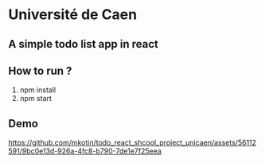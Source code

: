 # Université de Caen

## A simple todo list app in react

## How to run ?
1. npm install
2. npm start

## Demo

https://github.com/mkotin/todo_react_shcool_project_unicaen/assets/56112591/9bc0e13d-926a-4fc8-b790-7de1e7f25eea


